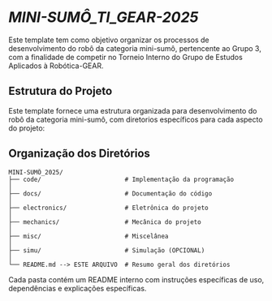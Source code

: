 # *MINI-SUMÔ_TI_GEAR-2025*

Este template tem como objetivo organizar os processos de desenvolvimento do robô da categoria mini-sumô, pertencente ao Grupo 3, com a finalidade de competir no Torneio Interno do Grupo de Estudos Aplicados à Robótica-GEAR.

## Estrutura do Projeto

Este template fornece uma estrutura organizada para desenvolvimento do robô da categoria mini-sumô, com diretorios específicos para cada aspecto do projeto:

## Organização dos Diretórios
```
MINI-SUMÔ_2025/
├── code/                       # Implementação da programação
│
├── docs/                       # Documentação do código
│
├── electronics/                # Eletrônica do projeto
│
├── mechanics/                  # Mecânica do projeto
│
├── misc/                       # Miscelânea
│
├── simu/                       # Simulação (OPCIONAL)
│
└── README.md --> ESTE ARQUIVO  # Resumo geral dos diretórios
```

Cada pasta contém um README interno com instruções específicas de uso, dependências e explicações específicas.
